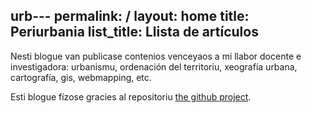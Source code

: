 urb---
permalink: /
layout: home
title: Periurbania
list_title: Llista de artículos
---

Nesti blogue van publicase contenios venceyaos a mi llabor docente e investigadora: urbanismu, ordenación del territoriu, xeografía urbana, cartografía, gis, webmapping, etc. 

Esti blogue fízose gracies al repositoriu [the github project](https://github.com/jsanz/gh-pages-minima-starter). 

